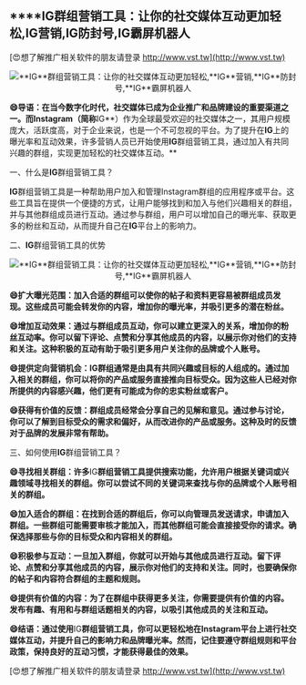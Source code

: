 ## ****IG**群组营销工具：让你的社交媒体互动更加轻松,**IG**营销,**IG**防封号,**IG**霸屏机器人**

[😍想了解推广相关软件的朋友请登录 http://www.vst.tw](http://www.vst.tw)

 <center><img src="https://vst.tw/MP4/tuiguang/png/5.png" alt="**IG**群组营销工具：让你的社交媒体互动更加轻松,**IG**营销,**IG**防封号,**IG**霸屏机器人"></center>

**😄导语：在当今数字化时代，社交媒体已成为企业推广和品牌建设的重要渠道之一。而Instagram（简称**IG**）作为全球最受欢迎的社交媒体之一，其用户规模庞大，活跃度高，对于企业来说，也是一个不可忽视的平台。为了提升在**IG**上的曝光率和互动效果，许多营销人员已开始使用**IG**群组营销工具，通过加入有共同兴趣的群组，实现更加轻松的社交媒体互动。**

一、什么是**IG**群组营销工具？

**IG**群组营销工具是一种帮助用户加入和管理Instagram群组的应用程序或平台。这些工具旨在提供一个便捷的方式，让用户能够找到和加入与他们兴趣相关的群组，并与其他群组成员进行互动。通过参与群组，用户可以增加自己的曝光率、获取更多的粉丝和互动，从而提升自己在**IG**平台上的影响力。

二、**IG**群组营销工具的优势

 <center><img src="https://vst.tw/MP4/tuiguang/png/8.png" alt="**IG**群组营销工具：让你的社交媒体互动更加轻松,**IG**营销,**IG**防封号,**IG**霸屏机器人"></center>

**😄扩大曝光范围：加入合适的群组可以使你的帖子和资料更容易被群组成员发现。这些成员可能会转发你的内容，增加你的曝光率，并吸引更多的潜在粉丝。**

**😄增加互动效果：通过与群组成员互动，你可以建立更深入的关系，增加你的粉丝互动率。你可以留下评论、点赞和分享其他成员的内容，以展示你对他们的支持和关注。这种积极的互动有助于吸引更多用户关注你的品牌或个人账号。**

**😄提供定向营销机会：**IG**群组通常是由具有共同兴趣或目标的人组成的。通过加入相关的群组，你可以将你的产品或服务直接推向目标受众。因为这些人已经对你所提供的内容感兴趣，他们更有可能成为你的忠实粉丝或客户。**

**😄获得有价值的反馈：群组成员经常会分享自己的见解和意见。通过参与讨论，你可以了解到目标受众的需求和偏好，从而改进你的产品或服务。这种及时的反馈对于品牌的发展非常有帮助。**

三、如何使用**IG**群组营销工具？

**😄寻找相关群组：许多**IG**群组营销工具提供搜索功能，允许用户根据关键词或兴趣领域寻找相关的群组。你可以尝试不同的关键词来查找与你的品牌或个人账号相关的群组。**

**😄加入适合的群组：在找到合适的群组后，你可以向管理员发送请求，申请加入群组。一些群组可能需要审核才能加入，而其他群组可能会直接接受你的请求。确保选择那些与你的目标受众和内容相关的群组。**

**😄积极参与互动：一旦加入群组，你就可以开始与其他成员进行互动。留下评论、点赞和分享其他成员的内容，展示你对他们的支持和关注。同时，也要确保你的帖子和内容符合群组的主题和规则。**

**😄提供有价值的内容：为了在群组中获得更多关注，你需要提供有价值的内容。发布有趣、有用和与群组话题相关的内容，以吸引其他成员的关注和互动。**

**😄结语：通过使用**IG**群组营销工具，你可以更轻松地在Instagram平台上进行社交媒体互动，并提升自己的影响力和品牌曝光率。然而，记住要遵守群组规则和平台政策，保持良好的互动习惯，才能获得最佳的效果。**

[😍想了解推广相关软件的朋友请登录 http://www.vst.tw](http://www.vst.tw)



